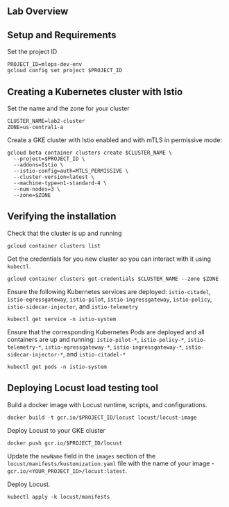 ## Lab Overview
## Setup and Requirements

Set the project ID

```
PROJECT_ID=mlops-dev-env
gcloud config set project $PROJECT_ID
```

## Creating a Kubernetes cluster with Istio

Set the name and the zone for your cluster

```
CLUSTER_NAME=lab2-cluster
ZONE=us-central1-a
```

Create a GKE cluster with Istio enabled and with mTLS in permissive mode:

```
gcloud beta container clusters create $CLUSTER_NAME \
  --project=$PROJECT_ID \
  --addons=Istio \
  --istio-config=auth=MTLS_PERMISSIVE \
  --cluster-version=latest \
  --machine-type=n1-standard-4 \
  --num-nodes=3 \
  --zone=$ZONE

```

## Verifying the installation

Check that the cluster is up and running

```
gcloud container clusters list
```

Get the credentials for you new cluster so you can interact with it using `kubectl`.

```
gcloud container clusters get-credentials $CLUSTER_NAME --zone $ZONE
```

Ensure the following Kubernetes services are deployed: `istio-citadel`, `istio-egressgateway`, `istio-pilot`, `istio-ingressgateway`, `istio-policy`, `istio-sidecar-injector`, and `istio-telemetry`

```
kubectl get service -n istio-system
```

Ensure that the corresponding Kubernetes Pods are deployed and all containers are up and running: `istio-pilot-*`, `istio-policy-*`, `istio-telemetry-*`, `istio-egressgateway-*`, `istio-ingressgateway-*`, `istio-sidecar-injector-*`, and `istio-citadel-*`

```
kubectl get pods -n istio-system
```

## Deploying Locust load testing tool

Build a docker image with Locust runtime, scripts, and configurations.

```
docker build -t gcr.io/$PROJECT_ID/locust locust/locust-image
```

Deploy Locust to your GKE cluster

```
docker push gcr.io/$PROJECT_ID/locust
```

Update the `newName` field in the `images` section of the `locust/manifests/kustomization.yaml` file with the name of your image - `gcr.io/<YOUR_PROJECT_ID>/locust:latest`.

Deploy Locust.

```
kubectl apply -k locust/manifests
```
